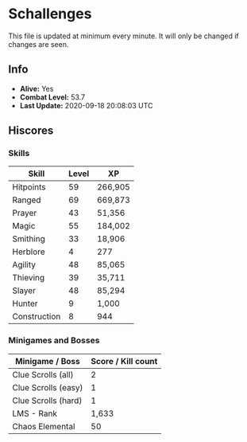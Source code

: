 # Schallenges

This file is updated at minimum every minute. It will only be changed if changes are seen.

## Info

 - **Alive:** Yes
 - **Combat Level:** 53.7
 - **Last Update:** 2020-09-18 20:08:03 UTC

## Hiscores

### Skills

| Skill | Level | XP |
|--|--|--|
| Hitpoints | 59 | 266,905 |
| Ranged | 69 | 669,873 |
| Prayer | 43 | 51,356 |
| Magic | 55 | 184,002 |
| Smithing | 33 | 18,906 |
| Herblore | 4 | 277 |
| Agility | 48 | 85,065 |
| Thieving | 39 | 35,711 |
| Slayer | 48 | 85,294 |
| Hunter | 9 | 1,000 |
| Construction | 8 | 944 |

### Minigames and Bosses

| Minigame / Boss | Score / Kill count |
|--|--|
| Clue Scrolls (all) | 2 |
| Clue Scrolls (easy) | 1 |
| Clue Scrolls (hard) | 1 |
| LMS - Rank | 1,633 |
| Chaos Elemental | 50 |
